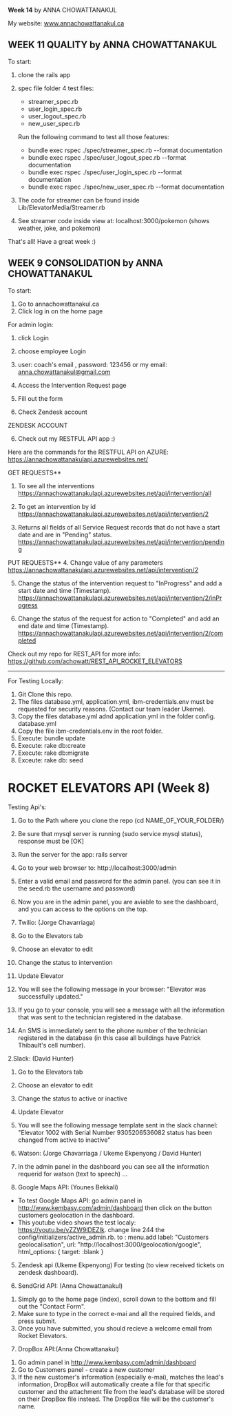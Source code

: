 **Week 14** by ANNA CHOWATTANAKUL

My website: www.annachowattanakul.ca


**WEEK 11 QUALITY** by ANNA CHOWATTANAKUL
-----------------------------------------
To start:
1) clone the rails app
2) spec file folder 4 test files:
    - streamer_spec.rb
    - user_login_spec.rb
    - user_logout_spec.rb
    - new_user_spec.rb
    
    Run the following command to test all those features:
    - bundle exec rspec ./spec/streamer_spec.rb --format documentation
    - bundle exec rspec ./spec/user_logout_spec.rb --format documentation
    - bundle exec rspec ./spec/user_login_spec.rb --format documentation
    - bundle exec rspec ./spec/new_user_spec.rb --format documentation
    
3) The code for streamer can be found inside Lib/ElevatorMedia/Streamer.rb
4) See streamer code inside view at: localhost:3000/pokemon (shows weather, joke, and pokemon)

That's all! Have a great week :)


**WEEK 9 CONSOLIDATION** by ANNA CHOWATTANAKUL
----------------------------------------------
To start: 

1) Go to annachowattanakul.ca
2) Click log in on the home page

For admin login: 
1) click Login
2) choose employee Login
3) user: coach's email , password: 123456
or my email: anna.chowattanakul@gmail.com

3) Access the Intervention Request page
4) Fill out the form
5) Check Zendesk account

ZENDESK ACCOUNT

6) Check out my RESTFUL API app :)

Here are the commands for the RESTFUL API on AZURE:
https://annachowattanakulapi.azurewebsites.net/

GET REQUESTS**
1. To see all the interventions
https://annachowattanakulapi.azurewebsites.net/api/intervention/all

2. To get an intervention by id
https://annachowattanakulapi.azurewebsites.net/api/intervention/2

3. Returns all fields of all Service Request records that do not have a start date and are in "Pending" status.
https://annachowattanakulapi.azurewebsites.net/api/intervention/pending


PUT REQUESTS**
4. Change value of any parameters
https://annachowattanakulapi.azurewebsites.net/api/intervention/2

5. Change the status of the intervention request to "InProgress" and add a start date and time (Timestamp).
https://annachowattanakulapi.azurewebsites.net/api/intervention/2/inProgress

6. Change the status of the request for action to "Completed" and add an end date and time (Timestamp).
https://annachowattanakulapi.azurewebsites.net/api/intervention/2/completed

Check out my repo for REST_API for more info:
https://github.com/achowatt/REST_API_ROCKET_ELEVATORS

-----------------------------------------------------

For Testing Locally:

1. Git Clone this repo.
2. The files database.yml, application.yml, ibm-credentials.env must be requested for security reasons. (Contact our team leader Ukeme).
3. Copy the files database.yml adnd application.yml in the folder config. 
   database.yml
4. Copy the file ibm-credentials.env in the root folder.
5. Execute: bundle update
6. Execute: rake db:create
7. Execute: rake db:migrate
8. Exceute: rake db: seed



# ROCKET ELEVATORS API (Week 8)
Testing Api's: 
1. Go to the Path where you clone the repo (cd NAME_OF_YOUR_FOLDER/)
2. Be sure that mysql server is running (sudo service mysql status), response must be [OK]
3. Run the server for the app: rails server
4. Go to your web browser to: http://localhost:3000/admin
3. Enter a valid email and password for the admin panel. (you can see it in the seed.rb the username and password)
4. Now you are in the admin panel, you are aviable to see the dashboard, and you can access to the options on the top.


1. Twilio: (Jorge Chavarriaga)

1. Go to the Elevators tab
2. Choose an elevator to edit 
3. Change the status to intervention
4. Update Elevator
5. You will see the following message in your browser: "Elevator was successfully updated."
6. If you go to your console, you will see a message with all the information that was sent to the technician registered in the database.
7. An SMS is immediately sent to the phone number of the technician registered in the database (in this case all buildings have Patrick Thibault's cell number).

2.Slack: (David Hunter)

1. Go to the Elevators tab
2. Choose an elevator to edit 
3. Change the status to active or inactive
4. Update Elevator
5. You will see the following message template sent in the slack channel: "Elevator 1002 with Serial Number 9305206536082 status has been changed from active to inactive"

3. Watson: (Jorge Chavarriaga / Ukeme Ekpenyong / David Hunter)
1. In the admin panel in the dashboard you can see all the information requerid for watson (text to speech)
...


4. Google Maps API: (Younes Bekkali)
- To test Google Maps API: go admin panel in http://www.kembasy.com/admin/dashboard  then click on the button customers geolocation in the dashboard. 
- This youtube video shows the test localy: https://youtu.be/vZZW9lDEZIk. 
  change line 244 the config/initializers/active_admin.rb. to : 
    menu.add label: "Customers geolocalisation", url: "http://localhost:3000/geolocation/google", html_options: { target: :blank }

5. Zendesk api  (Ukeme Ekpenyong)
For testing (to view received tickets on zendesk dashboard). 

6. SendGrid API: (Anna Chowattanakul)
1) Simply go to the home page (index), scroll down to the bottom and fill out the "Contact Form".
2) Make sure to type in the correct e-mai and all the required fields, and press submit.
3) Once you have submitted, you should recieve a welcome email from Rocket Elevators.

7. DropBox API:(Anna Chowattanakul)
1) Go admin panel in http://www.kembasy.com/admin/dashboard
2) Go to Customers panel - create a new customer
3) If the new customer's information (especially e-mai), matches the lead's information, DropBox will automatically create 
a file for that specific customer and the attachment file from the lead's database will be stored on their DropBox file instead. The DropBox file will be the customer's name.
